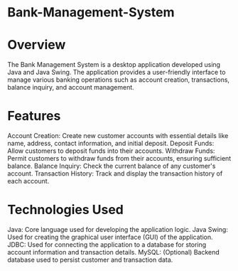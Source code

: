 # Bank-Management-System

# Overview
The Bank Management System is a desktop application developed using Java and Java Swing. The application provides a user-friendly interface to manage various banking operations such as account creation, transactions, balance inquiry, and account management. 

# Features
Account Creation: Create new customer accounts with essential details like name, address, contact information, and initial deposit.
Deposit Funds: Allow customers to deposit funds into their accounts.
Withdraw Funds: Permit customers to withdraw funds from their accounts, ensuring sufficient balance.
Balance Inquiry: Check the current balance of any customer's account.
Transaction History: Track and display the transaction history of each account.

# Technologies Used
Java: Core language used for developing the application logic.
Java Swing: Used for creating the graphical user interface (GUI) of the application.
JDBC: Used for connecting the application to a database for storing account information and transaction details.
MySQL: (Optional) Backend database used to persist customer and transaction data.
